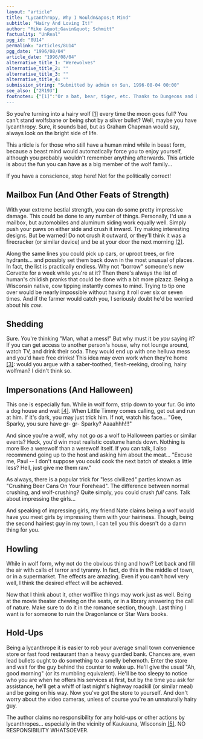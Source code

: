 ```yaml
---
layout: "article"
title: "Lycanthropy, Why I Wouldn&apos;t Mind"
subtitle: "Hairy And Loving It!"
author: "Mike &quot;Gavin&quot; Schmitt"
factuality: "UnReal"
pgg_id: "8U14"
permalink: "articles/8U14"
pgg_date: "1996/08/04"
article_date: "1996/08/04"
alternative_title_1: "Werewolves"
alternative_title_2: ""
alternative_title_3: ""
alternative_title_4: ""
submission_string: "Submitted by admin on Sun, 1996-08-04 00:00"
see_also: ["2R193"]
footnotes: {"[1]":"Or a bat, bear, tiger, etc. Thanks to Dungeons and Dragons, we have any number of furry things to choose from.","[2]":"Assuming you destroy mailboxes all the time, which we can safely conclude from the fact that you think about it anyway.","[3]":"Caution: if you're going to scare your way in, don't do this to old people. Heart attacks are not funny.","[4]":"If there's already a dog in there, keep it quiet!!","[5]":"My home town."}
---
```

<div>
<p>So you're turning into a hairy wolf <a href="#footnotes.1" class="footnote-link">[1]</a> every time the moon goes full? You can't stand wolfsbane or being shot by a silver bullet? Well, maybe you have lycanthropy. Sure, it sounds bad, but as Graham Chapman would say, always look on the bright side of life.</p>
<p>This article is for those who still have a human mind while in beast form, because a beast mind would automatically force you to enjoy yourself, although you probably wouldn't remember anything afterwards. This article is about the fun you can have as a big member of the wolf family...</p>
<p>If you have a conscience, stop here! Not for the politically correct!</p>
<h2>Mailbox Fun (And Other Feats of Strength)</h2>
<p>With your extreme bestial strength, you can do some pretty impressive damage. This could be done to any number of things. Personally, I'd use a mailbox, but automobiles and aluminum siding work equally well. Simply push your paws on either side and crush it inward. Try making interesting designs. But be warned! Do not crush it outward, or they'll think it was a firecracker (or similar device) and be at your door the next morning <a href="#footnotes.2" class="footnote-link">[2]</a>.</p>
<p>Along the same lines you could pick up cars, or uproot trees, or fire hydrants... and possibly set them back down in the most unusual of places. In fact, the list is practically endless. Why not "borrow" someone's new Corvette for a week while you're at it? Then there's always the list of human's childish pranks that could be done with a bit more pizazz. Being a Wisconsin native, cow tipping instantly comes to mind. Trying to tip one over would be nearly impossible without having it roll over six or seven times. And if the farmer would catch you, I seriously doubt he'd be worried about his <em>cow</em>.</p>
<h2>Shedding</h2>
<p>Sure. You're thinking "Man, what a mess!" But why must it be <em>you</em> saying it? If you can get access to another person's house, why not lounge around, watch TV, and drink their soda. They would end up with one helluva mess and you'd have free drinks! This idea may even work when they're home <a href="#footnotes.3" class="footnote-link">[3]</a>: would you argue with a saber-toothed, flesh-reeking, drooling, hairy wolfman? I didn't think so.</p>
<h2>Impersonations (And Halloween)</h2>
<p>This one is especially fun. While in wolf form, strip down to your fur. Go into a dog house and wait <a href="#footnotes.4" class="footnote-link">[4]</a>. When Little Timmy comes calling, get out and run at him. If it's dark, you may just trick him. If not, watch his face... "Gee, Sparky, you sure have gr- gr- Sparky? Aaaahhh!!!"</p>
<p>And since you're a wolf, why not go <em>as</em> a wolf to Halloween parties or similar events? Heck, you'd win most realistic costume hands down. Nothing is more like a werewolf than a werewolf itself. If you can talk, I also recommend going up to the host and asking him about the meat... "Excuse me, Paul -- I don't suppose you could cook the next batch of steaks a little less? Hell, just give me them raw."</p>
<p>As always, there is a popular trick for "less civilized" parties known as "Crushing Beer Cans On Your Forehead". The difference between normal crushing, and wolf-crushing? Quite simply, you could crush <em>full</em> cans. Talk about impressing the girls...</p>
<p>And speaking of impressing girls, my friend Nate claims being a wolf would have you meet girls by impressing them with your hairiness. Though, being the second hairiest guy in my town, I can tell you this doesn't do a damn thing for you.</p>
<h2>Howling</h2>
<p>While in wolf form, why not do the obvious thing and howl? Let back and fill the air with calls of terror and tyranny. In fact, do this in the middle of town, or in a supermarket. The effects are amazing. Even if you can't howl very well, I think the desired effect will be achieved.</p>
<p>Now that I think about it, other wolflike things may work just as well. Being at the movie theater chewing on the seats, or in a library answering the call of nature. Make sure to do it in the romance section, though. Last thing I want is for someone to ruin the Dragonlance or Star Wars books.</p>
<h2>Hold-Ups</h2>
<p>Being a lycanthrope it is easier to rob your average small town convenience store or fast food restaurant than a heavy guarded bank. Chances are, even lead bullets ought to do something to a smelly behemoth. Enter the store and wait for the guy behind the counter to wake up. He'll give the usual "Ah, good morning" (or its mumbling equivalent). He'll be too sleepy to notice who you are when he offers his services at first, but by the time you ask for assistance, he'll get a whiff of last night's highway roadkill (or similar meal) and be going on his way. Now you've got the store to yourself. And don't worry about the video cameras, unless of course you're an unnaturally hairy guy.</p>
<p>The author claims no responsibility for any hold-ups or other actions by lycanthropes... especially in the vicinity of Kaukauna, Wisconsin <a href="#footnotes.5" class="footnote-link">[5]</a>. NO RESPONSIBILITY WHATSOEVER.</p>
</div>
